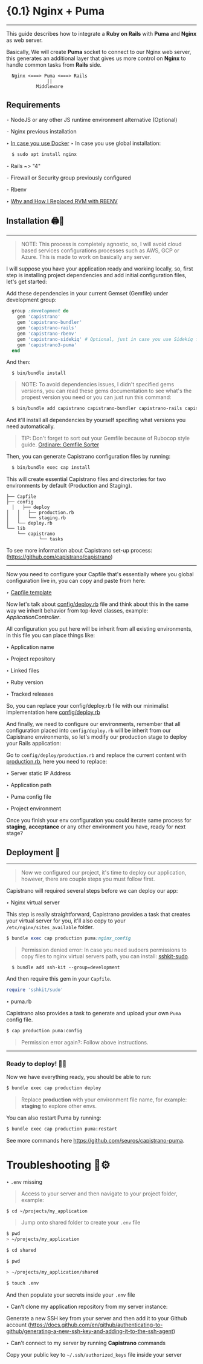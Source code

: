 # {0.1} Nginx + Puma
--------------------

This guide describes how to integrate a **Ruby on Rails** with **Puma** and **Nginx** as web server.

Basically, We will create **Puma** socket to connect to our Nginx web server, this generates an additional layer that gives us more control on **Nginx** to handle common tasks from **Rails** side.


```
  Nginx <===> Puma <===> Rails
               ||
           Middleware
```



## Requirements

⁃ NodeJS or any other JS runtime environment alternative (Optional)

⁃ Nginx previous installation

  ‣ [In case you use Docker](https://hub.docker.com/_/nginx)
  ‣ In case you use global installation:

  ```bash
    $ sudo apt install nginx
  ```

⁃ Rails ~> "4"

⁃ Firewall or Security group previously configured

⁃ Rbenv

  ‣ [Why and How I Replaced RVM with RBENV](https://dev.to/krtb/why-and-how-i-replaced-rvm-with-rbenv-23ad)


## Installation 🖨🎁
---------------

> NOTE: This process is completely agnostic, so, I will avoid cloud based services configurations processes such as AWS, GCP or Azure. This is made to work on basically any server.

I will suppose you have your application ready and working locally, so, first step is installing project dependencies and add initial configuration files, let's get started:

Add these dependencies in your current Gemset (Gemfile) under development group:

```ruby
  group :development do
    gem 'capistrano'
    gem 'capistrano-bundler'
    gem 'capistrano-rails'
    gem 'capistrano-rbenv'
    gem 'capistrano-sidekiq' # Optional, just in case you use Sidekiq framework.
    gem 'capistrano3-puma'
  end
```

And then:


```
  $ bin/bundle install
```

> NOTE: To avoid dependencies issues, I didn't specified gems versions, you can read these gems documentation to see what's the propest version you need or you can just run this command:

```bash
  $ bin/bundle add capistrano capistrano-bundler capistrano-rails capistrano-rbenv capistrano-sidekiq capistrano3-puma --group=development
```

And it'll install all dependencies by yourself specifing what versions you need automatically.

> TIP: Don't forget to sort out your Gemfile because of Rubocop style guide. [Ordinare: Gemfile Sorter](https://github.com/nikolalsvk/ordinare)

Then, you can generate Capistrano configuration files by running:

```bash
  $ bin/bundle exec cap install
```

This will create essential Capistrano files and directories for two environments by default (Production and Staging).

```
├── Capfile
├── config
  │   ├── deploy
│   │   ├── production.rb
│   │   └── staging.rb
│   └── deploy.rb
└── lib
    └── capistrano
            └── tasks
```

To see more information about Capistrano set-up process: (https://github.com/capistrano/capistrano)

-----------------------------------

Now you need to configure your Capfile that's essentially where you global configuration live in, you can copy and paste from here:

‣ [Capfile template](./config/Capfile)

Now let's talk about [config/deploy.rb](./config/deploy.rb) file and think about this in the same way we inherit behavior from top-level classes, example: *ApplicationController*.

All configuration you put here will be inherit from all existing environments, in this file you can place things like:

‣ Application name

‣ Project repository

‣ Linked files

‣ Ruby version

‣ Tracked releases

So, you can replace your config/deploy.rb file with our minimalist implementation here [config/deploy.rb](./config/deploy.rb)


And finally, we need to configure our environments, remember that all configuration placed into ```config/deploy.rb``` will be inherit from our Capistrano environments, so let's modify our production stage to deploy your Rails application:


Go to ```config/deploy/production.rb``` and replace the current content with [production.rb](./config/deploy/production.rb), here you need to replace:


‣ Server static IP Address

‣ Application path

‣ Puma config file

‣ Project environment

Once you finish your env configuration you could iterate same process for **staging**, **acceptance** or any other environment you have, ready for next stage?

## Deployment 💎
-------------

> Now we configured our project, it's time to deploy our application, however, there are couple steps you must follow first.

Capistrano will required several steps before we can deploy our app:

‣ Nginx virtual server

This step is really straightforward, Capistrano provides a task that creates your virtual server for you, it'll also copy to your ```/etc/nginx/sites_available``` folder.

```ruby
$ bundle exec cap production puma:nginx_config
```

> Permission denied error: In case you need sudoers permissions to copy files to nginx virtual servers path, you can install: [sshkit-sudo](https://github.com/kentaroi/sshkit-sudo).

```
  $ bundle add ssh-kit --group=development
```

And then require this gem in your ```Capfile```.

```ruby
require 'sshkit/sudo'
```

‣ puma.rb

Capistrano also provides a task to generate and upload your own ```Puma``` config file.


```bash
$ cap production puma:config
```

> Permission error again?: Follow above instructions.

----------------------------

### Ready to deploy! 🍾🎉

Now we have everything ready, you should be able to run:

```bash
$ bundle exec cap production deploy
```

> Replace **production** with your environment file name, for example: **staging** to explore other envs.

You can also restart Puma by running:


```bash
$ bundle exec cap production puma:restart
```

See more commands here https://github.com/seuros/capistrano-puma.

# Troubleshooting 🔧⚙

‣ ```.env``` missing

> Access to your server and then navigate to your project folder, example:

```bash
$ cd ~/projects/my_application
```

> Jump onto shared folder to create your ```.env``` file


```bash
$ pwd
> ~/projects/my_application

$ cd shared

$ pwd

> ~/projects/my_application/shared

$ touch .env
```

And then populate your secrets inside your ```.env``` file

‣ Can't clone my application repository from my server instance:

Generate a new SSH key from your server and then add it to your Github account (https://docs.github.com/en/github/authenticating-to-github/generating-a-new-ssh-key-and-adding-it-to-the-ssh-agent)


‣ Can't connect to my server by running **Capistrano** commands

Copy your public key to ```~/.ssh/authorized_keys``` file inside your server
